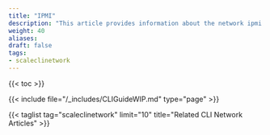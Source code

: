 ```yaml
---
title: "IPMI"
description: "This article provides information about the network ipmi namespace in the TrueNAS CLI Shell. Includes command syntax and common commands."
weight: 40
aliases:
draft: false
tags:
- scaleclinetwork
---
```


{{< toc >}}



{{< include file="/_includes/CLIGuideWIP.md" type="page" >}}

{{< taglist tag="scaleclinetwork" limit="10" title="Related CLI Network Articles" >}}
